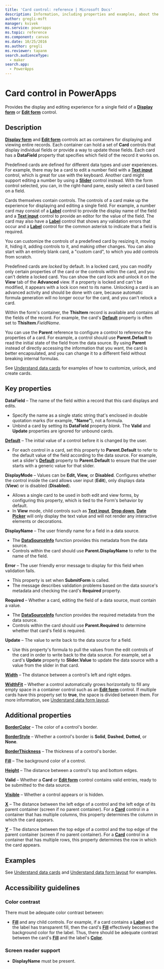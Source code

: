 ```yaml
---
title: 'Card control: reference | Microsoft Docs'
description: Information, including properties and examples, about the Card control
author: gregli-msft
manager: kvivek
ms.service: powerapps
ms.topic: reference
ms.component: canvas
ms.date: 10/25/2016
ms.author: gregli
ms.reviewer: tapanm
search.audienceType: 
  - maker
search.app: 
  - PowerApps
---
```

# Card control in PowerApps
Provides the display and editing experience for a single field of a **[Display form](control-form-detail.md)** or **[Edit form](control-form-detail.md)** control.

## Description
**[Display form](control-form-detail.md)** and **[Edit form](control-form-detail.md)** controls act as containers for displaying and viewing entire records. Each container can hold a set of **Card** controls that display individual fields or provide a way to update those fields. Each card has a **DataField** property that specifies which field of the record it works on.  

Predefined cards are defined for different data types and user experiences.  For example, there may be a card to edit a number field with a **[Text input](control-text-input.md)** control, which is great for use with the keyboard. Another card might support editing a number by using a **[Slider](control-slider.md)** control instead. With the form control selected, you can, in the right-hand pane, easily select a card based on a field.

Cards themselves contain controls. The controls of a card make up the experience for displaying and editing a single field. For example, a number card may consist of a **[Label](control-text-box.md)** control to provide the display name of the field and a **[Text input](control-text-input.md)** control to provide an editor for the value of the field. The card may also have a **[Label](control-text-box.md)** control that shows any validation errors that occur and a **[Label](control-text-box.md)** control for the common asterisk to indicate that a field is required.

You can customize the controls of a predefined card by resizing it, moving it, hiding it, adding controls to it, and making other changes. You can also start with an entirely blank card, a "custom card", to which you add controls from scratch.

Predefined cards are *locked* by default. In a locked card, you can modify only certain properties of the card or the controls within the card, and you can't delete a locked card. You can show the card lock and unlock it on the **View** tab of the **Advanced** view. If a property is locked and can't be modified, it appears with a lock icon next to its name. Unlocking a card is an advanced activity and should be done with care, because automatic formula generation will no longer occur for the card, and you can't relock a card.

Within the form's container, the **ThisItem** record is available and contains all the fields of the record.  For example, the card's **[Default](properties-core.md)** property is often set to **ThisItem**.*FieldName*.

You can use the **Parent** reference to configure a control to reference the properties of a card.  For example, a control should use **Parent.Default** to read the initial state of the field from the data source. By using **Parent** instead of directly accessing the information that you want, the card is better encapsulated, and you can change it to a different field without breaking internal formulas.

See [Understand data cards](../working-with-cards.md) for examples of how to customize, unlock, and create cards.

## Key properties
**DataField** – The name of the field within a record that this card displays and edits.

* Specify the name as a single static string that's enclosed in double quotation marks (for example, **"Name"**), not a formula.
* Unbind a card by setting its **DataField** property *blank*. The **Valid** and **Update** properties are ignored for unbound cards.

**[Default](properties-core.md)** – The initial value of a control before it is changed by the user.

* For each control in a card, set this property to **Parent.Default** to refer to the default value of the field according to the data source. For example, set a slider's **[Default](properties-core.md)** property to **Parent.Default** to ensure that the user starts with a generic value for that slider.

**DisplayMode** – Values can be **Edit, View,** or **Disabled**. Configures whether the control inside the card allows user input (**Edit**), only displays data (**View**) or is disabled (**Disabled**).  

* Allows a single card to be used in both edit and view forms, by configuring this property, which is tied to the Form's behavior by default.
* In **View** mode, child controls such as **[Text input](control-text-input.md)**, **[Drop down](control-drop-down.md)**, **[Date Picker](control-date-picker.md)** will only display the text value and will not render any interactive elements or decorations.

**DisplayName** – The user friendly name for a field in a data source.

* The **[DataSourceInfo](../functions/function-datasourceinfo.md)** function provides this metadata from the data source.
* Controls within the card should use **Parent.DisplayName** to refer to the name of the field.

**Error** – The user friendly error message to display for this field when validation fails.

* This property is set when **SubmitForm** is called.  
* The message describes validation problems based on the data source's metadata and checking the card's **Required** property.

**Required** – Whether a card, editing the field of a data source, must contain a value.

* The **[DataSourceInfo](../functions/function-datasourceinfo.md)** function provides the required metadata from the data source.
* Controls within the card should use **Parent.Required** to determine whether that card's field is required.

**Update** – The value to write back to the data source for a field.

* Use this property's formula to pull the values from the edit controls of the card in order to write back to the data source. For example, set a card's **Update** property to **Slider.Value** to update the data source with a value from the slider in that card.

**[Width](properties-size-location.md)** – The distance between a control's left and right edges.

**[WidthFit](properties-size-location.md)** – Whether a control automatically grows horizontally to fill any empty space in a container control such as an **[Edit form](control-form-detail.md)** control. If multiple cards have this property set to **true**, the space is divided between them. For more information, see [Understand data form layout](../working-with-form-layout.md).

## Additional properties
**[BorderColor](properties-color-border.md)** – The color of a control's border.

**[BorderStyle](properties-color-border.md)** – Whether a control's border is **Solid**, **Dashed**, **Dotted**, or **None**.

**[BorderThickness](properties-color-border.md)** – The thickness of a control's border.

**[Fill](properties-color-border.md)** – The background color of a control.

**[Height](properties-size-location.md)** – The distance between a control's top and bottom edges.

**Valid** – Whether a **Card** or **[Edit form](control-form-detail.md)** control contains valid entries, ready to be submitted to the data source.

**[Visible](properties-core.md)** – Whether a control appears or is hidden.

**[X](properties-size-location.md)** – The distance between the left edge of a control and the left edge of its parent container (screen if no parent container). For a **[Card](control-card.md)** control in a container that has multiple columns, this property determines the column in which the card appears.

**[Y](properties-size-location.md)** – The distance between the top edge of a control and the top edge of the parent container (screen if no parent container). For a **[Card](control-card.md)** control in a container that has multiple rows, this property determines the row in which the card appears.

## Examples
See [Understand data cards](../working-with-cards.md) and [Understand data form layout](../working-with-form-layout.md) for examples.


## Accessibility guidelines
### Color contrast
There must be adequate color contrast between:
* **[Fill](properties-color-border.md)** and any child controls. For example, if a card contains a **[Label](control-text-box.md)** and the label has transparent fill, then the card's **[Fill](properties-color-border.md)** effectively becomes the background color for the label. Thus, there should be adequate contrast between the card's **[Fill](properties-color-border.md)** and the label's **[Color](properties-color-border.md)**.

### Screen reader support
* **DisplayName** must be present.
